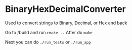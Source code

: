# BinaryHexDecimalConverter
Used to convert strings to Binary, Decimal, or Hex and back

Go to /build and run `cmake ..`
After do `make`

Next you can do `./run_tests` or `./run_app`
